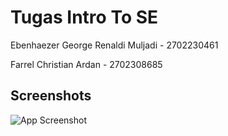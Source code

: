 
# Tugas Intro To SE

Ebenhaezer George Renaldi Muljadi - 2702230461

Farrel Christian Ardan - 2702308685


## Screenshots

![App Screenshot](https://www.computerhope.com/jargon/s/software-engineering.png)

